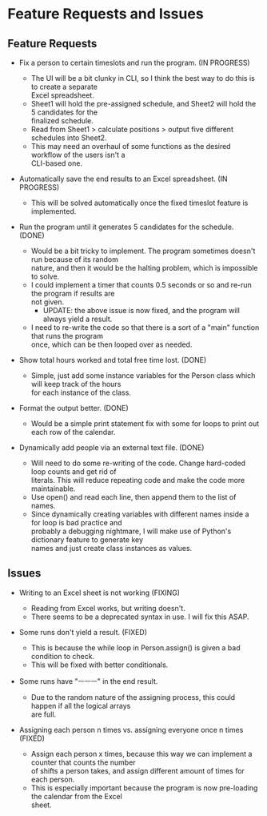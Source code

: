 # Feature Requests and Issues

## Feature Requests

- Fix a person to certain timeslots and run the program. (IN PROGRESS)
  - The UI will be a bit clunky in CLI, so I think the best way to do this is to create a separate  
  Excel spreadsheet.
  - Sheet1 will hold the pre-assigned schedule, and Sheet2 will hold the 5 candidates for the  
  finalized schedule.
  - Read from Sheet1 > calculate positions > output five different schedules into Sheet2.
  - This may need an overhaul of some functions as the desired workflow of the users isn't a  
  CLI-based one.

- Automatically save the end results to an Excel spreadsheet. (IN PROGRESS)
  - This will be solved automatically once the fixed timeslot feature is implemented.

- Run the program until it generates 5 candidates for the schedule. (DONE)
  - Would be a bit tricky to implement. The program sometimes doesn't run because of its random  
  nature, and then it would be the halting problem, which is impossible to solve.
  - I could implement a timer that counts 0.5 seconds or so and re-run the program if results are  
  not given.
    - UPDATE: the above issue is now fixed, and the program will always yield a result.
  - I need to re-write the code so that there is a sort of a "main" function that runs the program  
  once, which can be then looped over as needed.

- Show total hours worked and total free time lost. (DONE)
  - Simple, just add some instance variables for the Person class which will keep track of the hours  
  for each instance of the class.

- Format the output better. (DONE)
  - Would be a simple print statement fix with some for loops to print out each row of the calendar.

- Dynamically add people via an external text file. (DONE)
  - Will need to do some re-writing of the code. Change hard-coded loop counts and get rid of  
  literals. This will reduce repeating code and make the code more maintainable.
  - Use open() and read each line, then append them to the list of names.
  - Since dynamically creating variables with different names inside a for loop is bad practice and  
  probably a debugging nightmare, I will make use of Python's dictionary feature to generate key  
  names and just create class instances as values.

## Issues

- Writing to an Excel sheet is not working (FIXING)
  - Reading from Excel works, but writing doesn't.
  - There seems to be a deprecated syntax in use. I will fix this ASAP.

- Some runs don't yield a result. (FIXED)
  - This is because the while loop in Person.assign() is given a bad condition to check.
  - This will be fixed with better conditionals.

- Some runs have "ㅡㅡㅡ" in the end result.
  - Due to the random nature of the assigning process, this could happen if all the logical arrays  
  are full.

- Assigning each person n times vs. assigning everyone once n times (FIXED)
  - Assign each person x times, because this way we can implement a counter that counts the number  
  of shifts a person takes, and assign different amount of times for each person.
  - This is especially important because the program is now pre-loading the calendar from the Excel  
  sheet.